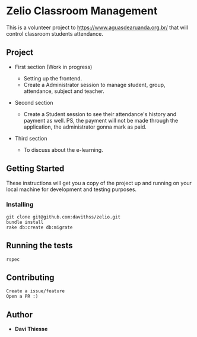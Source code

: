 # Zelio Classroom Management

This is a volunteer project to https://www.aguasdearuanda.org.br/ that will control classroom students attendance.

## Project

* First section (Work in progress)
  - Setting up the frontend.
  - Create a Administrator session to manage student, group, attendance, subject and teacher.

* Second section
  - Create a Student session to see their attendance's history and payment as well.
  PS, the payment will not be made through the application, the administrator gonna mark as paid.

* Third section
  - To discuss about the e-learning.

## Getting Started

These instructions will get you a copy of the project up and running on your local machine for development and testing purposes.

### Installing

```
git clone git@github.com:davithss/zelio.git
bundle install
rake db:create db:migrate
```

## Running the tests

```
rspec
```

## Contributing
```
Create a issue/feature
Open a PR :)
```

## Author

* **Davi Thiesse**
